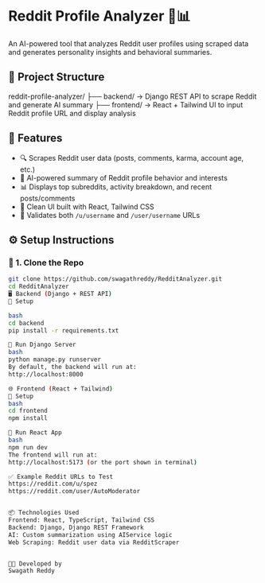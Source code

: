# Reddit Profile Analyzer 🧠📊

An AI-powered tool that analyzes Reddit user profiles using scraped data and generates personality insights and behavioral summaries.


## 🧩 Project Structure

reddit-profile-analyzer/
├── backend/ → Django REST API to scrape Reddit and generate AI summary
├── frontend/ → React + Tailwind UI to input Reddit profile URL and display analysis


## 🚀 Features

- 🔍 Scrapes Reddit user data (posts, comments, karma, account age, etc.)
- 🤖 AI-powered summary of Reddit profile behavior and interests
- 📊 Displays top subreddits, activity breakdown, and recent posts/comments
- 🧼 Clean UI built with React, Tailwind CSS
- 🔐 Validates both `/u/username` and `/user/username` URLs

## ⚙️ Setup Instructions

### 🔁 1. Clone the Repo

```bash
git clone https://github.com/swagathreddy/RedditAnalyzer.git
cd RedditAnalyzer
🖥️ Backend (Django + REST API)
🔧 Setup

bash
cd backend
pip install -r requirements.txt

🚀 Run Django Server
bash
python manage.py runserver
By default, the backend will run at:
http://localhost:8000

🌐 Frontend (React + Tailwind)
🔧 Setup
bash
cd frontend
npm install

🚀 Run React App
bash
npm run dev
The frontend will run at:
http://localhost:5173 (or the port shown in terminal)

✅ Example Reddit URLs to Test
https://reddit.com/u/spez
https://reddit.com/user/AutoModerator


📦 Technologies Used
Frontend: React, TypeScript, Tailwind CSS
Backend: Django, Django REST Framework
AI: Custom summarization using AIService logic
Web Scraping: Reddit user data via RedditScraper


👨‍💻 Developed by
Swagath Reddy
